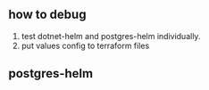 
## how to debug
1. test dotnet-helm and postgres-helm individually.
2. put values config to terraform files

## postgres-helm
```shell

```